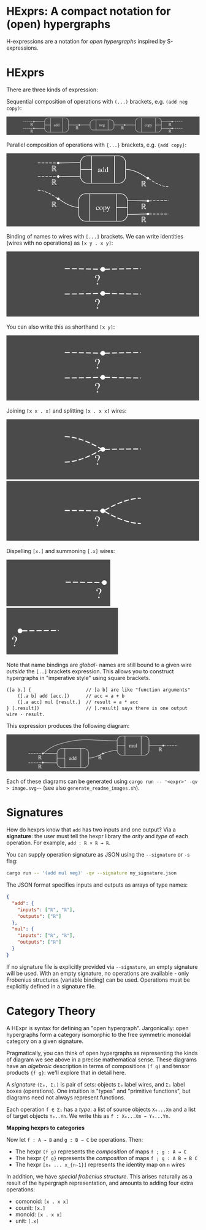 # HExprs: A compact notation for (open) hypergraphs

H-expressions are a notation for *open hypergraphs* inspired by S-expressions.

# HExprs

There are three kinds of expression:

Sequential composition of operations with `(...)` brackets, e.g. `(add neg copy)`:

![Sequential Composition](propaganda/sequential_composition.svg)

Parallel composition of operations with `{...}` brackets, e.g. `{add copy}`:

![Parallel Composition](propaganda/parallel_composition.svg)

Binding of names to wires with `[...]` brackets. We can write identities (wires
with no operations) as `[x y . x y]`:

![Identity with Binding](propaganda/identity_binding.svg)

You can also write this as shorthand `[x y]`:

![Identity Shorthand](propaganda/identity_shorthand.svg)

Joining `[x x . x]` and splitting `[x . x x]` wires:

![Joining Wires](propaganda/joining_wires.svg)
![Splitting Wires](propaganda/splitting_wires.svg)

Dispelling `[x.]` and summoning `[.x]` wires:

![Dispelling Wires](propaganda/dispelling_wires.svg)
![Summoning Wires](propaganda/summoning_wires.svg)

Note that name bindings are *global*- names are still bound to a given wire
*outside* the `[..]` brackets expression.
This allows you to construct hypergraphs in "imperative style" using square brackets.

    ([a b.] {                    // [a b] are like "function arguments"
        ([.a b] add [acc.])      // acc = a + b
        ([.a acc] mul [result.]  // result = a * acc
    } [.result])                 // [.result] says there is one output wire - result.

This expression produces the following diagram:

![Imperative Example](propaganda/imperative_example.svg)

Each of these diagrams can be generated using `cargo run -- '<expr>' -qv > image.svg`--
(see also `generate_readme_images.sh`).

# Signatures

How do hexprs know that `add` has two inputs and one output? Via a **signature**:
the user must tell the hexpr library the *arity* and *type* of each operation.
For example, `add : ℝ × ℝ → ℝ`.

You can supply operation signature as JSON using the `--signature` or `-s` flag:

```bash
cargo run -- '(add mul neg)' -qv --signature my_signature.json
```

The JSON format specifies inputs and outputs as arrays of type names:

```json
{
  "add": {
    "inputs": ["ℝ", "ℝ"],
    "outputs": ["ℝ"]
  },
  "mul": {
    "inputs": ["ℝ", "ℝ"],
    "outputs": ["ℝ"]
  }
}
```

If no signature file is explicitly provided via `--signature`, an empty signature will be used. With an empty signature, no operations are available - only Frobenius structures (variable binding) can be used. Operations must be explicitly defined in a signature file.

# Category Theory

A HExpr is syntax for defining an "open hypergraph".
Jargonically: open hypergraphs form a category isomorphic to the free symmetric monoidal category on a given signature.

Pragmatically, you can think of open hypergraphs as representing the kinds of
diagram we see above in a precise mathematical sense.
These diagrams have an *algebraic* description in terms of compositions `(f g)`
and tensor products `{f g}`: we'll explore that in detail here.

A *signature* `(Σ₀, Σ₁)` is pair of sets: objects `Σ₀` label wires, and `Σ₁` label boxes (operations).
One intuition is "types" and "primitive functions", but diagrams need not always represent functions.

Each operation `f ∈ Σ₁` has a *type*: a list of source objects `X₀...Xm` and a list of target objects `Y₀..Yn`.
We write this as `f : X₀...Xm → Y₀...Yn`.

**Mapping hexprs to categories**

Now let `f : A → B` and `g : B → C` be operations. Then:

- The hexpr `(f g)` represents the *composition* of maps `f ; g : A → C`
- The hexpr `{f g}` represents the *composition* of maps `f ; g : A B → B C`
- The hexpr `[x₀ ... x_{n-1}]` represents the identity map on `n` wires

In addition, we have *special frobenius structure*.
This arises naturally as a result of the hypergraph representation, and amounts to adding four extra operations:

- comonoid: `[x . x x]`
- counit: `[x.]`
- monoid: `[x . x x]`
- unit: `[.x]`
